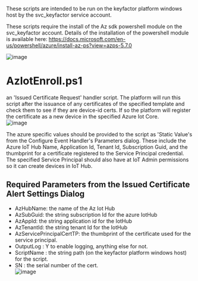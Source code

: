These scripts are intended to be run on the keyfactor platform windows host by the svc_keyfactor service account. 

These scripts require the install of the Az sdk powershell module on the svc_keyfactor account.  Details of the installation of the powershell module is available here: https://docs.microsoft.com/en-us/powershell/azure/install-az-ps?view=azps-5.7.0

![image](https://user-images.githubusercontent.com/78758042/119694237-e61f7c80-be01-11eb-8a0f-847c88d469a5.png)


# AzIotEnroll.ps1 
an 'Issued Certificate Request' handler script.  The platform will run this script after the issuance of any certificates of the specified template and check them to see if they are device-id certs.  If so the platform will register the certificate as a new device in the specified Azure Iot Core.  
![image](https://user-images.githubusercontent.com/78758042/119693847-86c16c80-be01-11eb-9567-ad7f8fa88971.png)

The azure specific values should be provided to the script as 'Static Value's from the Configure Event Handler's Parameters dialog.
These include the Azure IoT Hub Name, Application Id, Tenant Id, Subscription Guid, and the thumbprint for a certificate registered to the Service Principal credential.  The specified Service Principal should also have at IoT Admin permissions so it can create devices in IoT Hub.

## Required Parameters from the Issued Certificate Alert Settings Dialog
* AzHubName: the name of the Az Iot Hub
* AzSubGuid: the string subscription Id for the azure IotHub
* AzAppId: the string application id for the IotHub
* AzTenantId: the string tenant Id for the IotHub
* AzServicePrincipalCertTP: the thumbprint of the certificate used for the service principal.  
* OutputLog : Y to enable logging, anything else for not.
* ScriptName : the string path (on the keyfactor platform windows host) for the script.
* SN : the serial number of the cert.  
![image](https://user-images.githubusercontent.com/78758042/122282242-09d56000-cea0-11eb-8b30-59b726acb7d9.png)




